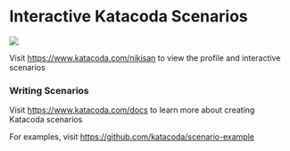 # Interactive Katacoda Scenarios

[![](http://shields.katacoda.com/katacoda/nikisan/count.svg)](https://www.katacoda.com/nikisan "Get your profile on Katacoda.com")

Visit https://www.katacoda.com/nikisan to view the profile and interactive scenarios

### Writing Scenarios
Visit https://www.katacoda.com/docs to learn more about creating Katacoda scenarios

For examples, visit https://github.com/katacoda/scenario-example
